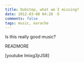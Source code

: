 ```yaml
---
title: Dubstep, what am I missing?
date: 2012-03-08 04:20 -5
comments: false
tags: music, earache
---
```

Is this really good music?

READMORE

[youtube Imixg3jrJS8]
